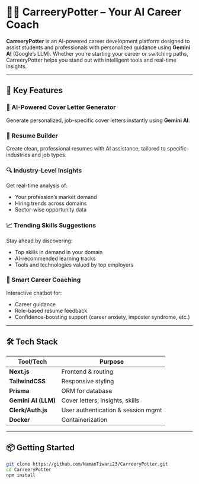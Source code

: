 # 🧙‍♂️ CarreeryPotter – Your AI Career Coach

**CarreeryPotter** is an AI-powered career development platform designed to assist students and professionals with personalized guidance using **Gemini AI** (Google’s LLM). Whether you're starting your career or switching paths, CarreeryPotter helps you stand out with intelligent tools and real-time insights.

---

## 🌟 Key Features

### 📝 AI-Powered Cover Letter Generator
Generate personalized, job-specific cover letters instantly using **Gemini AI**.

### 📄 Resume Builder
Create clean, professional resumes with AI assistance, tailored to specific industries and job types.

### 🔍 Industry-Level Insights
Get real-time analysis of:
- Your profession’s market demand
- Hiring trends across domains
- Sector-wise opportunity data

### 📈 Trending Skills Suggestions
Stay ahead by discovering:
- Top skills in demand in your domain
- AI-recommended learning tracks
- Tools and technologies valued by top employers

### 🧠 Smart Career Coaching
Interactive chatbot for:
- Career guidance
- Role-based resume feedback
- Confidence-boosting support (career anxiety, imposter syndrome, etc.)

---

## 🛠️ Tech Stack

| Tool/Tech         | Purpose                              |
|------------------|--------------------------------------|
| **Next.js**       | Frontend & routing                   |
| **TailwindCSS**   | Responsive styling                   |
| **Prisma**        | ORM for database                     |         |
| **Gemini AI (LLM)** | Cover letters, insights, skills     |
| **Clerk/Auth.js** | User authentication & session mgmt  |
| **Docker**        | Containerization                     |

---

## 📦 Getting Started

```bash
git clone https://github.com/NamanTiwari23/CarreeryPotter.git
cd CarreeryPotter
npm install
